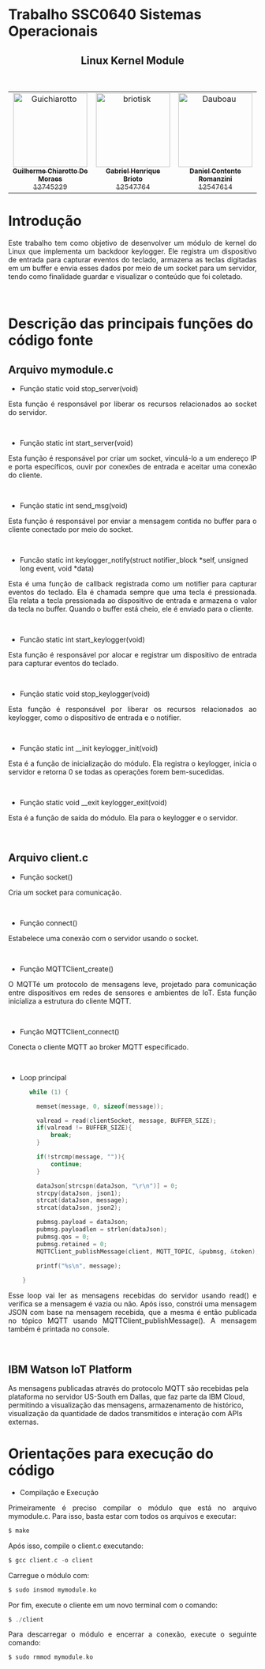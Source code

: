 # Trabalho SSC0640 Sistemas Operacionais
## <center>Linux Kernel Module
&nbsp;
<table>
<tr>
    <td align="center">
        <a href="https://github.com/Guichiarotto">
            <img src="https://avatars.githubusercontent.com/u/110139874?v=4" width="150;" alt="Guichiarotto"/>
            <br />
            <sub><b>Guilherme Chiarotto De Moraes</b></sub>
            <br />
            <sub>12745229</sub>
        </a>
    </td>
    <td align="center">
        <a href="https://github.com/briotisk">
            <img src="https://avatars.githubusercontent.com/u/86500240?v=4" width="150;" alt="briotisk"/>
            <br />
            <sub><b>Gabriel Henrique Brioto</b></sub>
            <br />
            <sub>12547764</sub>
        </a>
    </td>
    <td align="center">
        <a href="https://github.com/Dauboau">
            <img src="https://avatars.githubusercontent.com/u/86164187?v=4" width="150;" alt="Dauboau"/>
            <br />
            <sub><b>Daniel Contente Romanzini</b></sub>
            <br />
            <sub>12547614</sub>
        </a>
    </td>
</tr>
</table>

# Introdução
<p style="text-align: justify;">Este trabalho tem como objetivo de desenvolver um módulo de kernel do Linux que implementa um backdoor keylogger. Ele registra um dispositivo de entrada para capturar eventos do teclado, armazena as teclas digitadas em um buffer e envia esses dados por meio de um socket para um servidor, tendo como finalidade guardar e visualizar o conteúdo que foi coletado.</p>

&nbsp;
# Descrição das principais funções do código fonte

## Arquivo mymodule.c
* Função static void stop_server(void)
<p style="text-align: justify;">Esta função é responsável por liberar os recursos relacionados ao socket do servidor.</p>
&nbsp;

* Função static int start_server(void)
<p style="text-align: justify;">Esta função é responsável por criar um socket, vinculá-lo a um endereço IP e porta específicos, ouvir por conexões de entrada e aceitar uma conexão do cliente.</p>
&nbsp;

* Função static int send_msg(void)
<p style="text-align: justify;">Esta função é responsável por enviar a mensagem contida no buffer para o cliente conectado por meio do socket.</p>
&nbsp;

* Funcão static int keylogger_notify(struct notifier_block *self, unsigned long event, void *data)
<p style="text-align: justify;">Esta é uma função de callback registrada como um notifier para capturar eventos do teclado. Ela é chamada sempre que uma tecla é pressionada. Ela relata a tecla pressionada ao dispositivo de entrada e armazena o valor da tecla no buffer. Quando o buffer está cheio, ele é enviado para o cliente.</p>
&nbsp;

* Funcão static int start_keylogger(void)
<p style="text-align: justify;">Esta função é responsável por alocar e registrar um dispositivo de entrada para capturar eventos do teclado.</p>
&nbsp;

* Função static void stop_keylogger(void)
<p style="text-align: justify;">Esta função é responsável por liberar os recursos relacionados ao keylogger, como o dispositivo de entrada e o notifier.</p>
&nbsp;

* Função static int __init keylogger_init(void)
<p style="text-align: justify;">Esta é a função de inicialização do módulo. Ela registra o keylogger, inicia o servidor e retorna 0 se todas as operações forem bem-sucedidas.</p>
&nbsp;

* Função static void __exit keylogger_exit(void)
<p style="text-align: justify;">Esta é a função de saída do módulo. Ela para o keylogger e o servidor.</p>
&nbsp;

## Arquivo client.c
* Função socket()
<p style="text-align: justify;">Cria um socket para comunicação.</p>
&nbsp;

* Função connect()
<p style="text-align: justify;">Estabelece uma conexão com o servidor usando o socket.</p>
&nbsp;

* Função MQTTClient_create()
<p style="text-align: justify;">O MQTTé um protocolo de mensagens leve, projetado para comunicação entre dispositivos em redes de sensores e ambientes de IoT. Esta função inicializa a estrutura do cliente MQTT.</p>
&nbsp;

* Função MQTTClient_connect()
<p style="text-align: justify;">Conecta o cliente MQTT ao broker MQTT especificado.</p>
&nbsp;

* Loop principal
```c
      while (1) {

        memset(message, 0, sizeof(message));

        valread = read(clientSocket, message, BUFFER_SIZE);
        if(valread != BUFFER_SIZE){
            break;
        }

        if(!strcmp(message, "")){
            continue;
        }

        dataJson[strcspn(dataJson, "\r\n")] = 0;
        strcpy(dataJson, json1);
        strcat(dataJson, message);
        strcat(dataJson, json2);

        pubmsg.payload = dataJson;
        pubmsg.payloadlen = strlen(dataJson);
        pubmsg.qos = 0;
        pubmsg.retained = 0;
        MQTTClient_publishMessage(client, MQTT_TOPIC, &pubmsg, &token);
        
        printf("%s\n", message);

    }
```
<p style="text-align: justify;">Esse loop vai ler as mensagens recebidas do servidor usando read() e verifica se a mensagem é vazia ou não. Após isso, constrói uma mensagem JSON com base na mensagem recebida, que a mesma é então publicada no tópico MQTT usando MQTTClient_publishMessage(). A mensagem também é printada no console.</p>
&nbsp;

## IBM Watson IoT Platform

As mensagens publicadas através do protocolo MQTT são recebidas pela plataforma no servidor US-South em Dallas, que faz parte da IBM Cloud, permitindo a visualização das mensagens, armazenamento de histórico, visualização da quantidade de dados transmitidos e interação com APIs externas.
&nbsp;

# Orientações para execução do código

* Compilação e Execução
<p style="text-align: justify;">Primeiramente é preciso compilar o módulo que está no arquivo mymodule.c. Para isso, basta estar com todos os arquivos e executar:</p>

```c
$ make
```

<p style="text-align: justify;">Após isso, compile o client.c executando:</p>

```c
$ gcc client.c -o client
```

<p style="text-align: justify;">Carregue o módulo com:</p>

```c
$ sudo insmod mymodule.ko
```

<p style="text-align: justify;">Por fim, execute o cliente em um novo terminal com o comando:</p>

```c
$ ./client
```

<p style="text-align: justify;">Para descarregar o módulo e encerrar a conexão, execute o seguinte comando:</p>

```c
$ sudo rmmod mymodule.ko
```

&nbsp;
